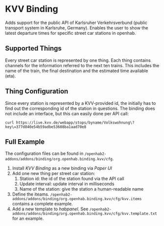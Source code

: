 # KVV Binding

Adds support for the public API of Karlsruher Verkehrsverbund (public transport system in Karlsruhe, Germany).
Enables the user to show the latest departure times for specific street car stations in openhab.

## Supported Things

Every street car station is represented by one thing. Each thing contains channels for the information referred to the next ten trains.
This includes the name of the train, the final destination and the estimated time available (eta).


## Thing Configuration

Since every station is represented by a KVV-provided id, the initially has to find out the corresponding id of the station in questions.
The binding does not include an interface, but this can easily done per API call:
```
curl https://live.kvv.de/webapp/stops/byname/Volkswohnung\?key\=377d840e54b59adbe53608ba1aad70e8
```

## Full Example

The configuration files can be found in `/openhab2-addons/addons/binding/org.openhab.binding.kvv/cfg`.

1. Install *KVV Binding* as a new binding via *Paper UI*
1. Add one new thing per street car station:
    1. Station id: the id of the station found via the API call
    1. Update interval: update interval in milliseconds
    1. Name of the station: give the station a human-readable name
1. Define the iteams. `/openhab2-addons/addons/binding/org.openhab.binding.kvv/cfg/kvv.items` contains a complete example.
1. Add a new template to *habpanel*. See `/openhab2-addons/addons/binding/org.openhab.binding.kvv/cfg/kvv.template.txt` for an example.
